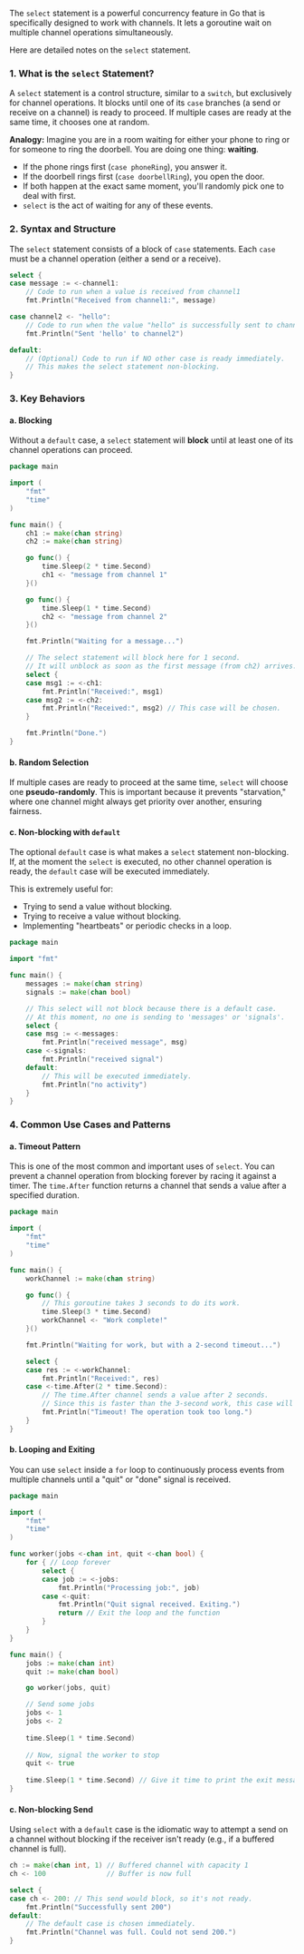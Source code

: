 The `select` statement is a powerful concurrency feature in Go that is specifically designed to work with channels. It lets a goroutine wait on multiple channel operations simultaneously.

Here are detailed notes on the `select` statement.

### 1. What is the `select` Statement?

A `select` statement is a control structure, similar to a `switch`, but exclusively for channel operations. It blocks until one of its `case` branches (a send or receive on a channel) is ready to proceed. If multiple cases are ready at the same time, it chooses one at random.

**Analogy:** Imagine you are in a room waiting for either your phone to ring or for someone to ring the doorbell. You are doing one thing: **waiting**.
*   If the phone rings first (`case phoneRing`), you answer it.
*   If the doorbell rings first (`case doorbellRing`), you open the door.
*   If both happen at the exact same moment, you'll randomly pick one to deal with first.
*   `select` is the act of waiting for any of these events.

### 2. Syntax and Structure

The `select` statement consists of a block of `case` statements. Each `case` must be a channel operation (either a send or a receive).

```go
select {
case message := <-channel1:
    // Code to run when a value is received from channel1
    fmt.Println("Received from channel1:", message)

case channel2 <- "hello":
    // Code to run when the value "hello" is successfully sent to channel2
    fmt.Println("Sent 'hello' to channel2")

default:
    // (Optional) Code to run if NO other case is ready immediately.
    // This makes the select statement non-blocking.
}
```

### 3. Key Behaviors

#### a. Blocking
Without a `default` case, a `select` statement will **block** until at least one of its channel operations can proceed.

```go
package main

import (
	"fmt"
	"time"
)

func main() {
	ch1 := make(chan string)
	ch2 := make(chan string)

	go func() {
		time.Sleep(2 * time.Second)
		ch1 <- "message from channel 1"
	}()

	go func() {
		time.Sleep(1 * time.Second)
		ch2 <- "message from channel 2"
	}()

	fmt.Println("Waiting for a message...")

	// The select statement will block here for 1 second.
	// It will unblock as soon as the first message (from ch2) arrives.
	select {
	case msg1 := <-ch1:
		fmt.Println("Received:", msg1)
	case msg2 := <-ch2:
		fmt.Println("Received:", msg2) // This case will be chosen.
	}

	fmt.Println("Done.")
}
```

#### b. Random Selection
If multiple cases are ready to proceed at the same time, `select` will choose one **pseudo-randomly**. This is important because it prevents "starvation," where one channel might always get priority over another, ensuring fairness.

#### c. Non-blocking with `default`
The optional `default` case is what makes a `select` statement non-blocking. If, at the moment the `select` is executed, no other channel operation is ready, the `default` case will be executed immediately.

This is extremely useful for:
*   Trying to send a value without blocking.
*   Trying to receive a value without blocking.
*   Implementing "heartbeats" or periodic checks in a loop.

```go
package main

import "fmt"

func main() {
	messages := make(chan string)
	signals := make(chan bool)

	// This select will not block because there is a default case.
	// At this moment, no one is sending to 'messages' or 'signals'.
	select {
	case msg := <-messages:
		fmt.Println("received message", msg)
	case <-signals:
		fmt.Println("received signal")
	default:
		// This will be executed immediately.
		fmt.Println("no activity")
	}
}
```

### 4. Common Use Cases and Patterns

#### a. Timeout Pattern
This is one of the most common and important uses of `select`. You can prevent a channel operation from blocking forever by racing it against a timer. The `time.After` function returns a channel that sends a value after a specified duration.

```go
package main

import (
	"fmt"
	"time"
)

func main() {
	workChannel := make(chan string)

	go func() {
		// This goroutine takes 3 seconds to do its work.
		time.Sleep(3 * time.Second)
		workChannel <- "Work complete!"
	}()

	fmt.Println("Waiting for work, but with a 2-second timeout...")

	select {
	case res := <-workChannel:
		fmt.Println("Received:", res)
	case <-time.After(2 * time.Second):
		// The time.After channel sends a value after 2 seconds.
		// Since this is faster than the 3-second work, this case will be selected.
		fmt.Println("Timeout! The operation took too long.")
	}
}
```

#### b. Looping and Exiting
You can use `select` inside a `for` loop to continuously process events from multiple channels until a "quit" or "done" signal is received.

```go
package main

import (
	"fmt"
	"time"
)

func worker(jobs <-chan int, quit <-chan bool) {
	for { // Loop forever
		select {
		case job := <-jobs:
			fmt.Println("Processing job:", job)
		case <-quit:
			fmt.Println("Quit signal received. Exiting.")
			return // Exit the loop and the function
		}
	}
}

func main() {
	jobs := make(chan int)
	quit := make(chan bool)

	go worker(jobs, quit)

	// Send some jobs
	jobs <- 1
	jobs <- 2
	
	time.Sleep(1 * time.Second)
	
	// Now, signal the worker to stop
	quit <- true
	
	time.Sleep(1 * time.Second) // Give it time to print the exit message
}
```

#### c. Non-blocking Send
Using `select` with a `default` case is the idiomatic way to attempt a send on a channel without blocking if the receiver isn't ready (e.g., if a buffered channel is full).

```go
ch := make(chan int, 1) // Buffered channel with capacity 1
ch <- 100               // Buffer is now full

select {
case ch <- 200: // This send would block, so it's not ready.
    fmt.Println("Successfully sent 200")
default:
    // The default case is chosen immediately.
    fmt.Println("Channel was full. Could not send 200.")
}
```